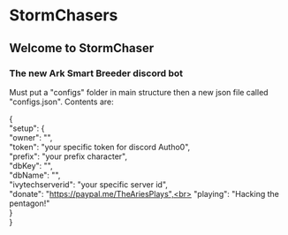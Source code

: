 # StormChasers
<p>
<h2>Welcome to StormChaser</h2>
<h3>The new Ark Smart Breeder discord bot</h3>
</p>
<p>
  Must put a "configs" folder in main structure then a new json file called "configs.json".
  Contents are:


  
  {<br>
  "setup": {<br>
    "owner": "",<br>
    "token": "your specific token for discord Autho0",<br>
    "prefix": "your prefix character",<br>
    "dbKey": "",<br>
    "dbName": "",<br>
    "ivytechserverid": "your specific server id",<br>
    "donate": "https://paypal.me/TheAriesPlays",<br>
    "playing": "Hacking the pentagon!"<br>
  }<br>
}
</p>
